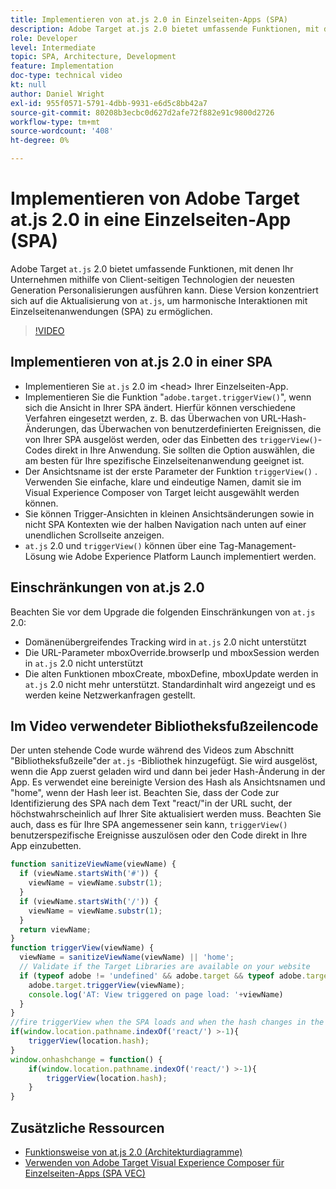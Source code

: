 ```yaml
---
title: Implementieren von at.js 2.0 in Einzelseiten-Apps (SPA)
description: Adobe Target at.js 2.0 bietet umfassende Funktionen, mit denen Ihr Unternehmen mithilfe von Client-seitigen Technologien der neuesten Generation Personalisierungen ausführen kann. Führen Sie diese Schritte aus, um at.js 2.0 in einer Einzelseiten-App (SPA) zu implementieren.
role: Developer
level: Intermediate
topic: SPA, Architecture, Development
feature: Implementation
doc-type: technical video
kt: null
author: Daniel Wright
exl-id: 955f0571-5791-4dbb-9931-e6d5c8bb42a7
source-git-commit: 80208b3ecbc0d627d2afe72f882e91c9800d2726
workflow-type: tm+mt
source-wordcount: '408'
ht-degree: 0%

---
```


# Implementieren von Adobe Target at.js 2.0 in eine Einzelseiten-App (SPA)

Adobe Target `at.js` 2.0 bietet umfassende Funktionen, mit denen Ihr Unternehmen mithilfe von Client-seitigen Technologien der neuesten Generation Personalisierungen ausführen kann. Diese Version konzentriert sich auf die Aktualisierung von `at.js`, um harmonische Interaktionen mit Einzelseitenanwendungen (SPA) zu ermöglichen.

>[!VIDEO](https://video.tv.adobe.com/v/26248?quality=12)

## Implementieren von at.js 2.0 in einer SPA

* Implementieren Sie `at.js` 2.0 im &lt;head> Ihrer Einzelseiten-App.
* Implementieren Sie die Funktion &quot;`adobe.target.triggerView()`&quot;, wenn sich die Ansicht in Ihrer SPA ändert. Hierfür können verschiedene Verfahren eingesetzt werden, z. B. das Überwachen von URL-Hash-Änderungen, das Überwachen von benutzerdefinierten Ereignissen, die von Ihrer SPA ausgelöst werden, oder das Einbetten des `triggerView()`-Codes direkt in Ihre Anwendung. Sie sollten die Option auswählen, die am besten für Ihre spezifische Einzelseitenanwendung geeignet ist.
* Der Ansichtsname ist der erste Parameter der Funktion `triggerView()` . Verwenden Sie einfache, klare und eindeutige Namen, damit sie im Visual Experience Composer von Target leicht ausgewählt werden können.
* Sie können Trigger-Ansichten in kleinen Ansichtsänderungen sowie in nicht SPA Kontexten wie der halben Navigation nach unten auf einer unendlichen Scrollseite anzeigen.
* `at.js` 2.0 und `triggerView()` können über eine Tag-Management-Lösung wie Adobe Experience Platform Launch implementiert werden.

## Einschränkungen von at.js 2.0

Beachten Sie vor dem Upgrade die folgenden Einschränkungen von `at.js` 2.0:

* Domänenübergreifendes Tracking wird in `at.js` 2.0 nicht unterstützt
* Die URL-Parameter mboxOverride.browserIp und mboxSession werden in `at.js` 2.0 nicht unterstützt
* Die alten Funktionen mboxCreate, mboxDefine, mboxUpdate werden in `at.js` 2.0 nicht mehr unterstützt. Standardinhalt wird angezeigt und es werden keine Netzwerkanfragen gestellt.

## Im Video verwendeter Bibliotheksfußzeilencode

Der unten stehende Code wurde während des Videos zum Abschnitt &quot;Bibliotheksfußzeile&quot;der `at.js` -Bibliothek hinzugefügt. Sie wird ausgelöst, wenn die App zuerst geladen wird und dann bei jeder Hash-Änderung in der App. Es verwendet eine bereinigte Version des Hash als Ansichtsnamen und &quot;home&quot;, wenn der Hash leer ist. Beachten Sie, dass der Code zur Identifizierung des SPA nach dem Text &quot;react/&quot;in der URL sucht, der höchstwahrscheinlich auf Ihrer Site aktualisiert werden muss. Beachten Sie auch, dass es für Ihre SPA angemessener sein kann, `triggerView()` benutzerspezifische Ereignisse auszulösen oder den Code direkt in Ihre App einzubetten.

```javascript
function sanitizeViewName(viewName) {
  if (viewName.startsWith('#')) {
    viewName = viewName.substr(1);
  }
  if (viewName.startsWith('/')) {
    viewName = viewName.substr(1);
  }
  return viewName;
}
function triggerView(viewName) {
  viewName = sanitizeViewName(viewName) || 'home';
  // Validate if the Target Libraries are available on your website
  if (typeof adobe != 'undefined' && adobe.target && typeof adobe.target.triggerView === 'function') {
    adobe.target.triggerView(viewName);
    console.log('AT: View triggered on page load: '+viewName)
  }
}
//fire triggerView when the SPA loads and when the hash changes in the SPA
if(window.location.pathname.indexOf('react/') >-1){
    triggerView(location.hash);
}
window.onhashchange = function() {
    if(window.location.pathname.indexOf('react/') >-1){
        triggerView(location.hash);
    }
}
```

## Zusätzliche Ressourcen

* [Funktionsweise von at.js 2.0 (Architekturdiagramme)](understanding-how-atjs-20-works.md)
* [Verwenden von Adobe Target Visual Experience Composer für Einzelseiten-Apps (SPA VEC)](../experiences/use-the-visual-experience-composer-for-single-page-applications.md)
